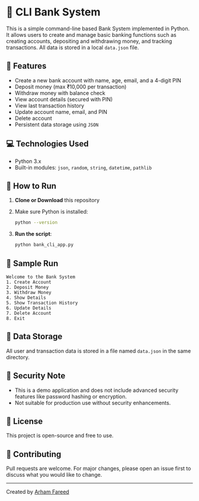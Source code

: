 # 🏦 CLI Bank System

This is a simple command-line based Bank System implemented in Python. It allows users to create and manage basic banking functions such as creating accounts, depositing and withdrawing money, and tracking transactions. All data is stored in a local `data.json` file.

## 📁 Features

* Create a new bank account with name, age, email, and a 4-digit PIN
* Deposit money (max ₹10,000 per transaction)
* Withdraw money with balance check
* View account details (secured with PIN)
* View last transaction history
* Update account name, email, and PIN
* Delete account
* Persistent data storage using `JSON`

## 💻 Technologies Used

* Python 3.x
* Built-in modules: `json`, `random`, `string`, `datetime`, `pathlib`

## 🚀 How to Run

1. **Clone or Download** this repository
2. Make sure Python is installed:

   ```bash
   python --version
   ```
3. **Run the script**:

   ```bash
   python bank_cli_app.py
   ```

## 🧪 Sample Run

```
Welcome to the Bank System
1. Create Account
2. Deposit Money
3. Withdraw Money
4. Show Details
5. Show Transaction History
6. Update Details
7. Delete Account
8. Exit
```

## 📌 Data Storage

All user and transaction data is stored in a file named `data.json` in the same directory.

## 🔐 Security Note

* This is a demo application and does not include advanced security features like password hashing or encryption.
* Not suitable for production use without security enhancements.

## 📄 License

This project is open-source and free to use.

## 🤝 Contributing

Pull requests are welcome. For major changes, please open an issue first to discuss what you would like to change.

---

Created by [Arham Fareed](https://github.com/ArhamFareed)

